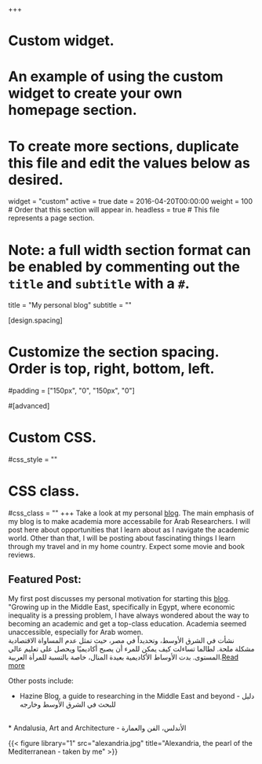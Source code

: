 +++
# Custom widget.
# An example of using the custom widget to create your own homepage section.
# To create more sections, duplicate this file and edit the values below as desired.
widget = "custom"
active = true
date = 2016-04-20T00:00:00
weight = 100  # Order that this section will appear in.
headless = true  # This file represents a page section.

# Note: a full width section format can be enabled by commenting out the `title` and `subtitle` with a `#`.
title = "My personal blog"
subtitle = ""


[design.spacing]
  # Customize the section spacing. Order is top, right, bottom, left.
  #padding = ["150px", "0", "150px", "0"]

#[advanced]
 # Custom CSS. 
 #css_style = ""
 
 # CSS class.
 #css_class = ""
+++
Take a look at my personal [blog](https://5e5be562815b1f0009a8f719--ashrakatelshehawy.netlify.com/blog/). The main emphasis of my blog is to make academia more accessabile for Arab Researchers. I will post here about opportunities that I learn about as I navigate the academic world. Other than that, I will be posting about fascinating things I learn through my travel and in my home country. Expect some movie and book reviews.

## Featured Post:


My first post discusses my personal motivation for starting this [blog](https://5e5be562815b1f0009a8f719--ashrakatelshehawy.netlify.com/blog/). 
"Growing up in the Middle East, specifically in Egypt, where economic inequality is a pressing problem, I have always wondered about the way to becoming an academic and get a top-class education. Academia seemed unaccessible, especially for Arab women.<br/>
نشأت في الشرق الأوسط، وتحديداً في مصر، حيث  تمثل عدم المساواة الاقتصادية مشكلة ملحة. لطالما تساءلت كيف يمكن للمرء أن يصبح أكاديميًا ويحصل على تعليم عالي المستوى. بدت الأوساط الأكاديمية بعيدة المنال، خاصة بالنسبة للمرأة العربية.[Read more](https://5e5be562815b1f0009a8f719--ashrakatelshehawy.netlify.com/blog/)

Other posts include:

* Hazine Blog, a guide to researching in the Middle East and beyond - دليل للبحث في الشرق الأوسط وخارجه
<br/>
* Andalusia, Art and Architecture - الأندلس، الفن والعمارة


{{< figure library="1" src="alexandria.jpg" title="Alexandria, the pearl of the Mediterranean - taken by me" >}}


